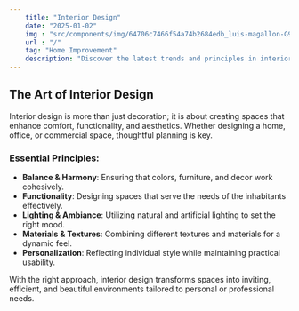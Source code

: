 ```yaml
---
    title: "Interior Design"
    date: "2025-01-02"
    img : "src/components/img/64706c7466f54a74b2684edb_luis-magallon-G9LiY2ygCck-unsplash-p-500.jpg"
    url : "/"
    tag: "Home Improvement"
    description: "Discover the latest trends and principles in interior design to create functional and stylish spaces."
---
```


## The Art of Interior Design

Interior design is more than just decoration; it is about creating spaces that enhance comfort, functionality, and aesthetics. Whether designing a home, office, or commercial space, thoughtful planning is key.

### Essential Principles:
- **Balance & Harmony**: Ensuring that colors, furniture, and decor work cohesively.
- **Functionality**: Designing spaces that serve the needs of the inhabitants effectively.
- **Lighting & Ambiance**: Utilizing natural and artificial lighting to set the right mood.
- **Materials & Textures**: Combining different textures and materials for a dynamic feel.
- **Personalization**: Reflecting individual style while maintaining practical usability.

With the right approach, interior design transforms spaces into inviting, efficient, and beautiful environments tailored to personal or professional needs.

